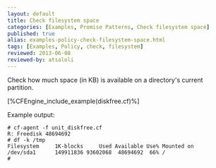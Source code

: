 ```yaml
---
layout: default
title: Check filesystem space
categories: [Examples, Promise Patterns, Check filesystem space]
published: true
alias: examples-policy-check-filesystem-space.html
tags: [Examples, Policy, check, filesystem]
reviewed: 2013-06-08
reviewed-by: atsaloli
---
```


Check how much space (in KB) is available on a directory's current partition.

[%CFEngine_include_example(diskfree.cf)%]

Example output:

```
# cf-agent -f unit_diskfree.cf
R: Freedisk 48694692
# df -k /tmp
Filesystem     1K-blocks     Used Available Use% Mounted on
/dev/sda1      149911836 93602068  48694692  66% /
# 
```
